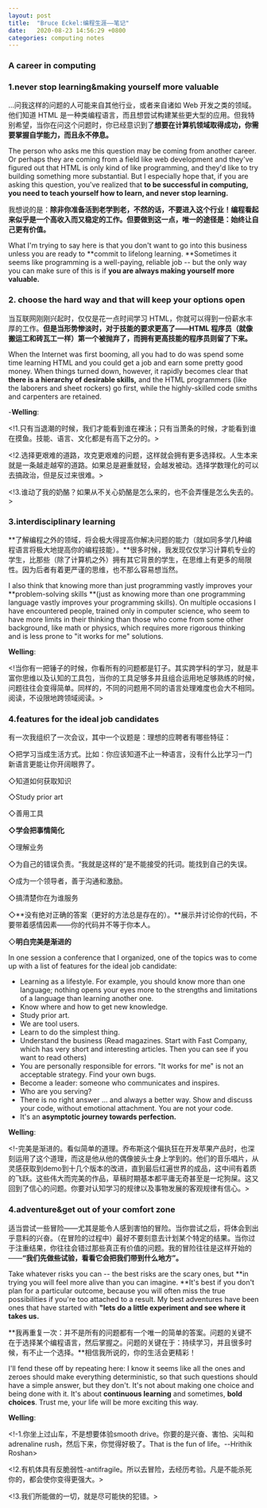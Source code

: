 ```yaml
---
layout: post
title:  "Bruce Eckel:编程生涯——笔记"
date:   2020-08-23 14:56:29 +0800
categories: computing notes
---
```


### A career in computing

### 1.never stop learning&making yourself more valuable

...问我这样的问题的人可能来自其他行业，或者来自诸如 Web 开发之类的领域。他们知道 HTML 是一种类编程语言，而且想尝试构建某些更大型的应用。但我特别希望，当你在问这个问题时，你已经意识到了**想要在计算机领域取得成功，你需要掌握自学能力，而且永不停息。**

The person who asks me this question may be coming from another career. Or perhaps they are coming from a field like web development and they've figured out that HTML is only kind of like programming, and they'd like to try building something more substantial. But I especially hope that, if you are asking this question, you've realized that **to be successful in computing, you need to teach yourself how to learn, and never stop learning.**

我想说的是：**除非你准备活到老学到老，不然的话，不要进入这个行业！编程看起来似乎是一个高收入而又稳定的工作。但要做到这一点，唯一的途径是：始终让自己更有价值。**

What I'm trying to say here is that you don't want to go into this business unless you are ready to **commit to lifelong learning. **Sometimes it seems like programming is a well-paying, reliable job -- but the only way you can make sure of this is if  **you are always making yourself more valuable.**

### 2. choose the hard way and that will keep your options open

当互联网刚刚兴起时，仅仅是花一点时间学习 HTML，你就可以得到一份薪水丰厚的工作。**但是当形势惨淡时，对于技能的要求更高了——HTML 程序员（就像搬运工和砖瓦工一样）第一个被抛弃了，而拥有更高技能的程序员则留了下来。**

When the Internet was first booming, all you had to do was spend some time learning HTML and you could get a job and earn some pretty good money. When things turned down, however, it rapidly becomes clear that **there is a hierarchy of desirable skills,** and the HTML programmers (like the laborers and sheet rockers) go first, while the highly-skilled code smiths and carpenters are retained.

-**Welling**:

<!1.只有当退潮的时候，我们才能看到谁在裸泳；只有当萧条的时候，才能看到谁在摸鱼。技能、语言、文化都是有高下之分的。>

<!2.选择更艰难的道路，攻克更艰难的问题，这样就会拥有更多选择权。人生本来就是一条越走越窄的道路。如果总是避重就轻，会越发被动。选择学数理化的可以去搞政治，但是反过来很难。>

<!3.谁动了我的奶酪？如果从不关心奶酪是怎么来的，也不会弄懂是怎么失去的。>

### 3.interdisciplinary learning

**了解编程之外的领域，将会极大得提高你解决问题的能力（就如同多学几种编程语言将极大地提高你的编程技能）。**很多时候，我发现仅仅学习计算机专业的学生，比那些（除了计算机之外）拥有其它背景的学生，在思维上有更多的局限性。因为后者有着更严谨的思维，也不那么容易想当然。

I also think that knowing more than just programming vastly improves your **problem-solving skills **(just as knowing more than one programming language vastly improves your programming skills). On multiple occasions I have encountered people, trained only in computer science, who seem to have more limits in their thinking than those who come from some other background, like math or physics, which requires more rigorous thinking and is less prone to "it works for me" solutions.

**Welling**: 

<!当你有一把锤子的时候，你看所有的问题都是钉子。其实跨学科的学习，就是丰富你思维以及认知的工具包，当你的工具足够多并且组合运用地足够熟练的时候，问题往往会变得简单。同样的，不同的问题用不同的语言处理难度也会大不相同。阅读，不设限地跨领域阅读。>

### 4.features for the ideal job candidates

有一次我组织了一次会议，其中一个议题是：理想的应聘者有哪些特征：

◇把学习当成生活方式。比如：你应该知道不止一种语言，没有什么比学习一门新语言更能让你开阔眼界了。

◇知道如何获取知识

◇Study prior art

◇善用工具

**◇学会把事情简化**

◇理解业务

◇为自己的错误负责。“我就是这样的”是不能接受的托词。能找到自己的失误。

◇成为一个领导者，善于沟通和激励。

◇搞清楚你在为谁服务

◇**没有绝对正确的答案（更好的方法总是存在的）。**展示并讨论你的代码，不要带着感情因素——你的代码并不等于你本人。

◇**明白完美是渐进的**

In one session a conference that I organized, one of the topics was to come up with a list of features for the ideal job candidate:

- Learning as a lifestyle. For example, you should know more than one language; nothing opens your eyes more to the strengths and limitations of a language than learning another one.
- Know where and how to get new knowledge.
- Study prior art.
- We are tool users.
- Learn to do the simplest thing.
- Understand the business (Read magazines. Start with Fast Company, which has very short and interesting articles. Then you can see if you want to read others)
- You are personally responsible for errors. "It works for me" is not an acceptable strategy. Find your own bugs.
- Become a leader: someone who communicates and inspires.
- Who are you serving?
- There is no right answer ... and always a better way. Show and discuss your code, without emotional attachment. You are not your code.
- It's an **asymptotic journey towards perfection.**

**Welling**: 

<!-完美是渐进的。看似简单的道理。乔布斯这个偏执狂在开发苹果产品时，也深刻运用了这个道理，而这是他从他的偶像披头士身上学到的。他们的音乐唱片，从灵感获取到demo到十几个版本的改进，直到最后红遍世界的成品，这中间有着质的飞跃。这些伟大而完美的作品，草稿时期基本都平庸无奇甚至是一坨狗屎。这又回到了信心的问题。你要对认知学习的规律以及事物发展的客观规律有信心。>

### 4.adventure&get out of your comfort zone

适当尝试一些冒险——尤其是能令人感到害怕的冒险。当你尝试之后，将体会到出乎意料的兴奋。（在冒险的过程中）最好不要刻意去计划某个特定的结果。当你过于注重结果，你往往会错过那些真正有价值的问题。我的冒险往往是这样开始的——**“我们先做些试验，看看它会把我们带到什么地方”。**

Take whatever risks you can -- the best risks are the scary ones, but **in trying you will feel more alive than you can imagine. **It's best if you don't plan for a particular outcome, because you will often miss the true possibilities if you're too attached to a result. My best adventures have been ones that have started with **"lets do a little experiment and see where it takes us.**

**我再重复一次：并不是所有的问题都有一个唯一的简单的答案。问题的关键不在于选择某个编程语言，然后掌握之。问题的关键在于：持续学习，并且很多时候，有不止一个选择。**相信我所说的，你的生活会更精彩！

I'll fend these off by repeating here: I know it seems like all the ones and zeroes should make everything deterministic, so that such questions should have a simple answer, but they don't. It's not about making one choice and being done with it. It's about **continuous learning** and sometimes, **bold choices**. Trust me, your life will be more exciting this way.

**Welling**: 

<!-1.你坐上过山车，不是想要体验smooth drive。你要的是兴奋、害怕、尖叫和adrenaline rush，然后下来，你觉得好极了。That is the fun of life。--Hrithik Roshan>

<!2.有机体具有反脆弱性-antifragile。所以去冒险，去经历考验。凡是不能杀死你的，都会使你变得更强大。>

<!3.我们所能做的一切，就是尽可能快的犯错。>